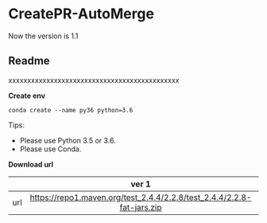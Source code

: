 # CreatePR-AutoMerge

Now the version is 1.1
## **Readme**
xxxxxxxxxxxxxxxxxxxxxxxxxxxxxxxxxxxxxxxxxxxxx

**Create env**
```
conda create --name py36 python=3.6
```

Tips:
* Please use Python 3.5 or 3.6.
* Please use Conda.


**Download url**

|           | ver 1 | ver 2 |
| :-------: | :---------: | :--------------------------: |
| url | https://repo1.maven.org/test_2.4.4/2.2.8/test_2.4.4/2.2.8-fat-jars.zip | https://oss.sonatype.org/content/repositories/snapshots/com/test/test_2.4.4/2.2.8-SNAPSHOT/ |
